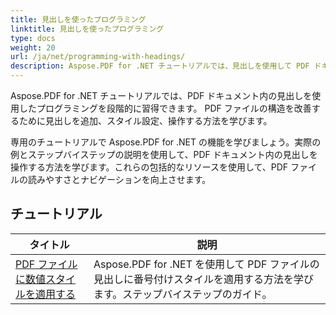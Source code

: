 ```yaml
---
title: 見出しを使ったプログラミング
linktitle: 見出しを使ったプログラミング
type: docs
weight: 20
url: /ja/net/programming-with-headings/
description: Aspose.PDF for .NET チュートリアルでは、見出しを使用して PDF ドキュメントの構造を改善する手順を説明します。
---
```

Aspose.PDF for .NET チュートリアルでは、PDF ドキュメント内の見出しを使用したプログラミングを段階的に習得できます。 PDF ファイルの構造を改善するために見出しを追加、スタイル設定、操作する方法を学びます。

専用のチュートリアルで Aspose.PDF for .NET の機能を学びましょう。実際の例とステップバイステップの説明を使用して、PDF ドキュメント内の見出しを操作する方法を学びます。これらの包括的なリソースを使用して、PDF ファイルの読みやすさとナビゲーションを向上させます。

## チュートリアル
| タイトル | 説明 |
| --- | --- | 
| [PDF ファイルに数値スタイルを適用する](./apply-number-style/) | Aspose.PDF for .NET を使用して PDF ファイルの見出しに番号付けスタイルを適用する方法を学びます。ステップバイステップのガイド。 |   